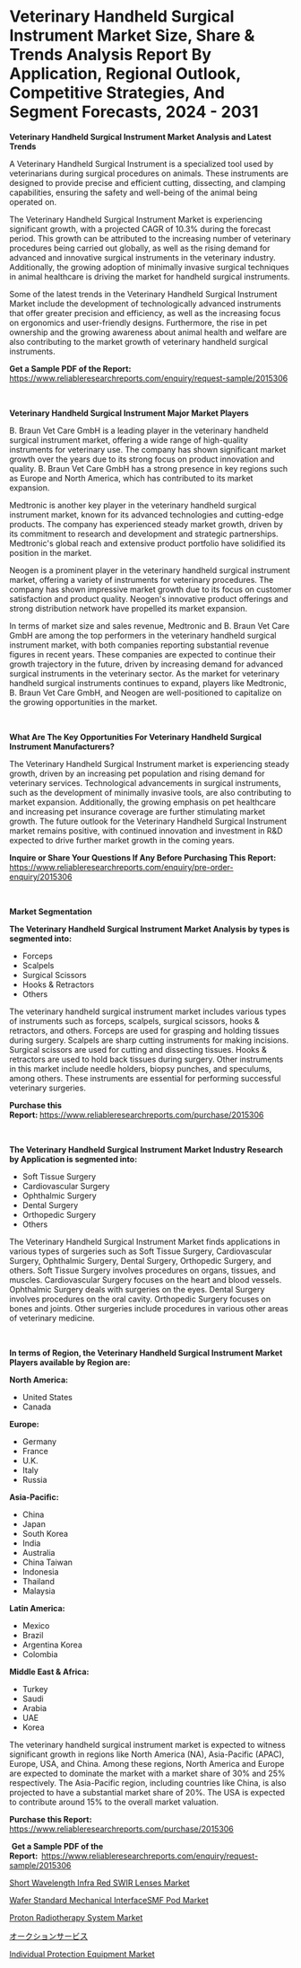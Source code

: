 <p><h1>Veterinary Handheld Surgical Instrument Market Size, Share & Trends Analysis Report By Application, Regional Outlook, Competitive Strategies, And Segment Forecasts, 2024 - 2031</h1></p><p><strong>Veterinary Handheld Surgical Instrument Market Analysis and Latest Trends</strong></p>
<p><p>A Veterinary Handheld Surgical Instrument is a specialized tool used by veterinarians during surgical procedures on animals. These instruments are designed to provide precise and efficient cutting, dissecting, and clamping capabilities, ensuring the safety and well-being of the animal being operated on.</p><p>The Veterinary Handheld Surgical Instrument Market is experiencing significant growth, with a projected CAGR of 10.3% during the forecast period. This growth can be attributed to the increasing number of veterinary procedures being carried out globally, as well as the rising demand for advanced and innovative surgical instruments in the veterinary industry. Additionally, the growing adoption of minimally invasive surgical techniques in animal healthcare is driving the market for handheld surgical instruments.</p><p>Some of the latest trends in the Veterinary Handheld Surgical Instrument Market include the development of technologically advanced instruments that offer greater precision and efficiency, as well as the increasing focus on ergonomics and user-friendly designs. Furthermore, the rise in pet ownership and the growing awareness about animal health and welfare are also contributing to the market growth of veterinary handheld surgical instruments.</p></p>
<p><strong>Get a Sample PDF of the Report:&nbsp;</strong> <a href="https://www.reliableresearchreports.com/enquiry/request-sample/2015306">https://www.reliableresearchreports.com/enquiry/request-sample/2015306</a></p>
<p>&nbsp;</p>
<p><strong>Veterinary Handheld Surgical Instrument Major Market Players</strong></p>
<p><p>B. Braun Vet Care GmbH is a leading player in the veterinary handheld surgical instrument market, offering a wide range of high-quality instruments for veterinary use. The company has shown significant market growth over the years due to its strong focus on product innovation and quality. B. Braun Vet Care GmbH has a strong presence in key regions such as Europe and North America, which has contributed to its market expansion.</p><p>Medtronic is another key player in the veterinary handheld surgical instrument market, known for its advanced technologies and cutting-edge products. The company has experienced steady market growth, driven by its commitment to research and development and strategic partnerships. Medtronic's global reach and extensive product portfolio have solidified its position in the market.</p><p>Neogen is a prominent player in the veterinary handheld surgical instrument market, offering a variety of instruments for veterinary procedures. The company has shown impressive market growth due to its focus on customer satisfaction and product quality. Neogen's innovative product offerings and strong distribution network have propelled its market expansion.</p><p>In terms of market size and sales revenue, Medtronic and B. Braun Vet Care GmbH are among the top performers in the veterinary handheld surgical instrument market, with both companies reporting substantial revenue figures in recent years. These companies are expected to continue their growth trajectory in the future, driven by increasing demand for advanced surgical instruments in the veterinary sector. As the market for veterinary handheld surgical instruments continues to expand, players like Medtronic, B. Braun Vet Care GmbH, and Neogen are well-positioned to capitalize on the growing opportunities in the market.</p></p>
<p>&nbsp;</p>
<p><strong>What Are The Key Opportunities For Veterinary Handheld Surgical Instrument Manufacturers?</strong></p>
<p><p>The Veterinary Handheld Surgical Instrument market is experiencing steady growth, driven by an increasing pet population and rising demand for veterinary services. Technological advancements in surgical instruments, such as the development of minimally invasive tools, are also contributing to market expansion. Additionally, the growing emphasis on pet healthcare and increasing pet insurance coverage are further stimulating market growth. The future outlook for the Veterinary Handheld Surgical Instrument market remains positive, with continued innovation and investment in R&D expected to drive further market growth in the coming years.</p></p>
<p><strong>Inquire or Share Your Questions If Any Before Purchasing This Report:</strong> <a href="https://www.reliableresearchreports.com/enquiry/pre-order-enquiry/2015306">https://www.reliableresearchreports.com/enquiry/pre-order-enquiry/2015306</a></p>
<p>&nbsp;</p>
<p><strong>Market Segmentation</strong></p>
<p><strong>The Veterinary Handheld Surgical Instrument Market Analysis by types is segmented into:</strong></p>
<p><ul><li>Forceps</li><li>Scalpels</li><li>Surgical Scissors</li><li>Hooks & Retractors</li><li>Others</li></ul></p>
<p><p>The veterinary handheld surgical instrument market includes various types of instruments such as forceps, scalpels, surgical scissors, hooks & retractors, and others. Forceps are used for grasping and holding tissues during surgery. Scalpels are sharp cutting instruments for making incisions. Surgical scissors are used for cutting and dissecting tissues. Hooks & retractors are used to hold back tissues during surgery. Other instruments in this market include needle holders, biopsy punches, and speculums, among others. These instruments are essential for performing successful veterinary surgeries.</p></p>
<p><strong>Purchase this Report:&nbsp;</strong><a href="https://www.reliableresearchreports.com/purchase/2015306">https://www.reliableresearchreports.com/purchase/2015306</a></p>
<p>&nbsp;</p>
<p><strong>The Veterinary Handheld Surgical Instrument Market Industry Research by Application is segmented into:</strong></p>
<p><ul><li>Soft Tissue Surgery</li><li>Cardiovascular Surgery</li><li>Ophthalmic Surgery</li><li>Dental Surgery</li><li>Orthopedic Surgery</li><li>Others</li></ul></p>
<p><p>The Veterinary Handheld Surgical Instrument Market finds applications in various types of surgeries such as Soft Tissue Surgery, Cardiovascular Surgery, Ophthalmic Surgery, Dental Surgery, Orthopedic Surgery, and others. Soft Tissue Surgery involves procedures on organs, tissues, and muscles. Cardiovascular Surgery focuses on the heart and blood vessels. Ophthalmic Surgery deals with surgeries on the eyes. Dental Surgery involves procedures on the oral cavity. Orthopedic Surgery focuses on bones and joints. Other surgeries include procedures in various other areas of veterinary medicine.</p></p>
<p>&nbsp;</p>
<p><strong>In terms of Region, the Veterinary Handheld Surgical Instrument Market Players available by Region are:</strong></p>
<p>
    <p> <strong> North America: </strong>
        <ul>
            <li>United States</li>
            <li>Canada</li>
        </ul>
        </p> 
    <p> <strong> Europe: </strong>
        <ul>
            <li>Germany</li>
            <li>France</li>
            <li>U.K.</li>
            <li>Italy</li>
            <li>Russia</li>
        </ul>
        </p> 
    <p> <strong> Asia-Pacific: </strong>
        <ul>
            <li>China</li>
            <li>Japan</li>
            <li>South Korea</li>
            <li>India</li>
            <li>Australia</li>
            <li>China Taiwan</li>
            <li>Indonesia</li>
            <li>Thailand</li>
            <li>Malaysia</li>
        </ul>
        </p> 
    <p> <strong> Latin America: </strong>
        <ul>
            <li>Mexico</li>
            <li>Brazil</li>
            <li>Argentina Korea</li>
            <li>Colombia</li>
        </ul>
        </p> 
    <p> <strong> Middle East & Africa: </strong>
        <ul>
            <li>Turkey</li>
            <li>Saudi</li>
            <li>Arabia</li>
            <li>UAE</li>
            <li>Korea</li>
        </ul>
    </p>
    </p>
<p><p>The veterinary handheld surgical instrument market is expected to witness significant growth in regions like North America (NA), Asia-Pacific (APAC), Europe, USA, and China. Among these regions, North America and Europe are expected to dominate the market with a market share of 30% and 25% respectively. The Asia-Pacific region, including countries like China, is also projected to have a substantial market share of 20%. The USA is expected to contribute around 15% to the overall market valuation.</p></p>
<p><strong>Purchase this Report: </strong><a href="https://www.reliableresearchreports.com/purchase/2015306">https://www.reliableresearchreports.com/purchase/2015306</a></p>
<p>&nbsp;<strong>Get a Sample PDF of the Report:&nbsp;&nbsp;</strong><a href="https://www.reliableresearchreports.com/enquiry/request-sample/2015306">https://www.reliableresearchreports.com/enquiry/request-sample/2015306</a></p>
<p><strong></strong></p>
<p><p><a href="https://github.com/lubmix/Market-Research-Report-List-1/blob/main/short-wavelength-infra-red-swir-lenses-market.md">Short Wavelength Infra Red SWIR Lenses Market</a></p><p><a href="https://github.com/joannagoyvaerts/Market-Research-Report-List-1/blob/main/wafer-standard-mechanical-interfacesmf-pod-market.md">Wafer Standard Mechanical InterfaceSMF Pod Market</a></p><p><a href="https://natural-crush-b99.notion.site/Proton-Radiotherapy-System-Market-Size-Reflecting-a-Forecast-Till-2031-Market-By-Type-By-Applicati-bf28210ece8340b1ae28c9a6d277a651">Proton Radiotherapy System Market</a></p><p><a href="https://github.com/lrlmopnhwd79300/Market-Research-Report-List-1/blob/main/3850763185810.md">オークションサービス</a></p><p><a href="https://view.publitas.com/reportprime-1/individual-protection-equipment-market-research-report-provides-critical-insights-that-can-help-shape-business-development-and-investment-strategies/">Individual Protection Equipment Market</a></p></p>
